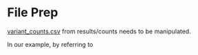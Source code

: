 # File Prep

[variant_counts.csv](https://github.com/Ortlund-Laboratory/DMS_IgG1Fc/blob/main/example_enrichment_escape/results/counts/variant_counts.csv) from results/counts needs to be manipulated.

In our example, by referring to 
